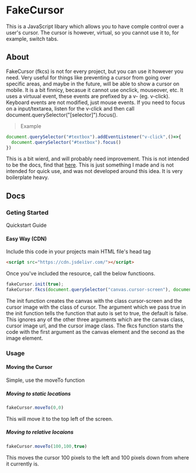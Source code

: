 # FakeCursor
This is a JavaScript libary which allows you to have comple control over a user's cursor. The cursor is however, virtual, so you cannot use it to, for example, switch tabs. 

## About
FakeCursor (fkcs) is not for every project, but you can use it however you need. Very useful for things like preventing a cursor from going over specific areas, and maybe in the future, will be able to show a cursor on mobile. It is a bit finnicy, becasue it cannot use onclick, mouseover, etc. It uses a virtuual event, these events are prefixed by a v- (eg. v-click). Keyboard events are not modified, just mouse events. If you need to focus on a input/textarea, listen for the v-click and then call document.querySelector("[selector]").focus(). 
> Example
```js
document.querySelector("#textbox").addEventListener("v-click",()=>{
  document.querySelector("#textbox").focus()
})
```
This is a bit wierd, and will probably need improvement. This is not intended to be the docs, find that [here](https://github.com/TheTrueLuckyCoder/FakeCursor/blob/main/README.md#docs).
This is just something I made and is not intended for quick use, and was not developed around this idea. It is very boilerplate heavy. 


## Docs
### Geting Started
Quickstart Guide
#### Easy Way (CDN)
Include this code in your projects main HTML file's head tag
```html
<script src="https://cdn.jsdelivr.com/"></script>
```
Once you've included the resource, call the below functioons. 
```js
fakeCursor.init(true);
fakeCursor.fkcs(document.querySelector("canvas.cursor-screen"), document.querySelector("img.cursor"));
```
The init function creates the canvas with the class cursor-screen and the cursor image with the class of cursor. The argument which we pass true in the init function tells the function that auto is set to true, the default is false. This ignores any of the other three arguments which are the canvas class, cursor image url, and the cursor image class. The fkcs function starts the code with the first argument as the canvas element and the second as the image element. 

### Usage
#### Moving the Cursor
Simple, use the moveTo function
##### Moving to static locations
```js
fakeCursor.moveTo(0,0)
```
This will move it to the top left of the screen. 
##### Moving to relative locaions 
```js
fakeCursor.moveTo(100,100,true)
```
This moves the cursor 100 pixels to the left and 100 pixels down from where it currently is.

